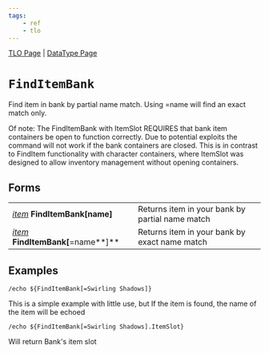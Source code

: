 ```yaml
---
tags:
    - ref
    - tlo
---
```

[TLO Page](../top-level-objects/tlo-list.md) | [DataType Page](../data-types/datatype-list.md)
# `FindItemBank`

Find item in bank by partial name match. Using =name will find an exact match only.

Of note: The FindItemBank with ItemSlot REQUIRES that bank item containers be open to function correctly. Due to potential exploits the command will not work if the bank containers are closed. This is in contrast to FindItem functionality with character containers, where ItemSlot was designed to allow inventory management without opening containers.

## Forms

|  |  |
| :--- | :--- |
| [_item_](../data-types/datatype-item.md) **FindItemBank[**name**]** | Returns item in your bank by partial name match |
| [_item_](../data-types/datatype-item.md) **FindItemBank[**=name**]** | Returns item in your bank by exact name match |

## Examples

`/echo ${FindItemBank[=Swirling Shadows]}`

This is a simple example with little use, but If the item is found, the name of the item will be echoed

`/echo ${FindItemBank[=Swirling Shadows].ItemSlot}`

Will return Bank's item slot

